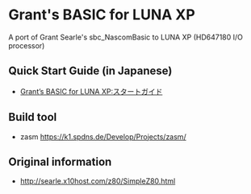 # Grant's BASIC for LUNA XP
A port of Grant Searle's sbc_NascomBasic to LUNA XP (HD647180 I/O processor)

## Quick Start Guide (in Japanese)
- [Grant’s BASIC for LUNA XP:スタートガイド](https://gist.github.com/ao-kenji/564a5d7d5b62c3f954b2b5128b4b2309)

## Build tool
- zasm  https://k1.spdns.de/Develop/Projects/zasm/

## Original information
- http://searle.x10host.com/z80/SimpleZ80.html

